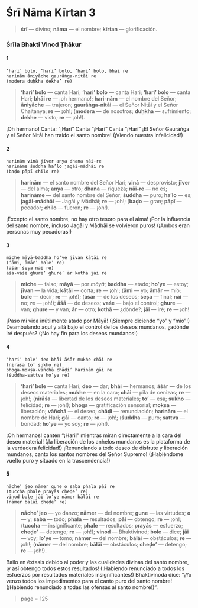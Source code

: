 # Śrī Nāma Kīrtan 3

> **śrī** — divino; **nāma** — el nombre; **kīrtan** — glorificación.

### Śrīla Bhakti Vinod Ṭhākur

#### 1

    ‘hari’ bolo, ‘hari’ bolo, ‘hari’ bolo, bhāi re
    harinām āniyāche gaurāṅga-nitāi re
    (modera duḥkha dekhe’ re)

> **‘hari’ bolo** — canta Hari; **‘hari’ bolo** — canta Hari; **‘hari’ bolo** — canta Hari; **bhāi re** — ¡oh hermano!; **hari-nām** — el nombre del Señor; **āniyāche** — trajeron; **gaurāṅga-nitāi** — el Señor Nitāi y el Señor Chaitanya; **re** — ¡oh!; (**modera** — de nosotros; **duḥkha** — sufrimiento; **dekhe** — visto; **re** — ¡oh!).

¡Oh hermano! Canta: “¡Hari” Canta “¡Hari” Canta “¡Hari” ¡El Señor Gaurāṅga y el Señor Nitāi han traído el santo nombre! (¡Viendo nuestra infelicidad!)

#### 2

    harinām vinā jīver anya dhana nāi-re
    harināme śuddha ha’lo jagāi-mādhāi re
    (baḍo pāpī chilo re)

> **harinām** — el santo nombre del Señor Hari; **vinā** — desprovisto; **jīver** — del alma; **anya** — otro; **dhana** — riqueza; **nāi-re** — no es; **harināme** — del santo nombre del Señor; **śuddha** — puro; **ha’lo** — es; **jagāi-mādhāi** — Jagāi y Mādhāi; **re** — ¡oh!; (**baḍo** — gran; **pāpī** — pecador; **chilo** — fueron; **re** — ¡oh!).

¡Excepto el santo nombre, no hay otro tesoro para el alma! ¡Por la influencia del santo nombre, incluso Jagāi y Mādhāi se volvieron puros! (¡Ambos eran personas muy pecadoras!)

#### 3

    miche māyā-baddha ho’ye jīvan kāṭāi re
    (‘āmi, āmār’ bole’ re)
    (āśār śeṣa nāi re)
    āśā-vaśe ghure’ ghure’ ār kothā jāi re

> **miche** — falso; **māyā** — por *māyā*; **baddha** — atado; **ho’ye** — estoy; **jīvan** — la vida; **kāṭāi** — corta; **re** — ¡oh!; (**āmi** — yo; **āmār** — mío; **bole** — decir; **re** — ¡oh!); (**āśār** — de los deseos; **śeṣa** — final; **nāi** — no; **re** — ¡oh!); **āśā** — de deseos; **vaśe** — bajo el control; **ghure** — van; **ghure** — y van; **ār** — otro; **kothā** — ¿dónde?; **jāi** — iré; **re** — ¡oh!

¡Paso mi vida inútilmente atado por Māyā! (¡Siempre diciendo “yo” y “mío”!) Deambulando aquí y allá bajo el control de los deseos mundanos, ¿adónde iré después? (¡No hay fin para los deseos mundanos!)

#### 4

    ‘hari’ bole’ deo bhāi āśār mukhe chāi re
    (nirāśa to’ sukho re)
    bhoga-mokṣa-vāñchā chāḍi’ harinām gāi re
    (śuddha-sattva ho’ye re)

> **‘hari’ bole** — canta Hari; **deo** — dar; **bhāi** — hermanos; **āśār** — de los deseos materiales; **mukhe** — en la cara; **chāi** — pila de cenizas; **re** — ¡oh!; (**nirāśa** — libertad de los deseos materiales; **to’** — esa; **sukho** — felicidad; **re** — ¡oh!); **bhoga** — gratificación sensorial; **mokṣa** — liberación; **vāñchā** — el deseo; **chāḍi** — renunciación; **harinām** — el nombre de Hari; **gāi** — canto; **re** — ¡oh!; (**śuddha** — puro; **sattva** — bondad; **ho’ye** — yo soy; **re** — ¡oh!).

¡Oh hermanos! canten “¡Hari!” mientras miran directamente a la cara del deseo material! (¡la liberación de los anhelos mundanos es la plataforma de la verdadera felicidad!) ¡Renunciando a todo deseo de disfrute y liberación mundanos, canto los santos nombres del Señor Supremo! (¡Habiéndome vuelto puro y situado en la trascendencia!)

#### 5

    nāche’ jeo nāmer gune o saba phala pāi re
    (tuccha phale prayās cheḍe’ re)
    vinod bole jāi lo’ye nāmer bālāi re
    (nāmer bālāi cheḍe’ re)

> **nāche’ jeo** — yo danzo; **nāmer** — del nombre; **gune** — las virtudes; **o** — y; **saba** — todo; **phala** — resultados; **pāi** — obtengo; **re** — ¡oh!; (**tuccha** — insignificante; **phale** — resultados; **prayās** — esfuerzo; **cheḍe’** — detengo; **re** — ¡oh!); **vinod** — Bhaktivinod; **bole** — dice; **jāi** — voy; **lo’ye** — tomo; **nāmer** — del nombre; **bālāi** — obstáculos; **re** — ¡oh!; (**nāmer** — del nombre; **bālāi** — obstáculos; **cheḍe’** — detengo; **re** — ¡oh!).

Bailo en éxtasis debido al poder y las cualidades divinas del santo nombre, ¡y así obtengo todos estos resultados! (¡Habiendo renunciado a todos los esfuerzos por resultados materiales insignificantes!) Bhaktivinoda dice: "¡Yo venzo todos los impedimentos para el canto puro del santo nombre! (¡Habiendo renunciado a todas las ofensas al santo nombre!)”.


> page = 125
